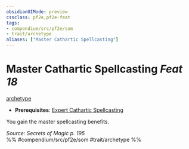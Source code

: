 ```yaml
---
obsidianUIMode: preview
cssclass: pf2e,pf2e-feat
tags:
- compendium/src/pf2e/som
- trait/archetype
aliases: ["Master Cathartic Spellcasting"]
---
```

# Master Cathartic Spellcasting  *Feat 18*  
[archetype](/rules/traits/archetype.md)  

- **Prerequisites**: [Expert Cathartic Spellcasting](/compendium/feats/expert-cathartic-spellcasting-som.md)

You gain the master spellcasting benefits.

*Source: Secrets of Magic p. 195*  
%% #compendium/src/pf2e/som #trait/archetype %%